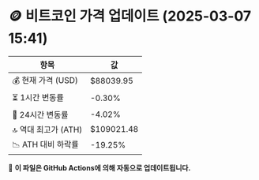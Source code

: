 # 🪙 비트코인 가격 업데이트 (2025-03-07 15:41)

| 항목                | 값 |
|--------------------|----------------|
| 💰 현재 가격 (USD) | $88039.95 |
| ⏳ 1시간 변동률    | -0.30% |
| 📆 24시간 변동률   | -4.02% |
| 🔝 역대 최고가 (ATH) | $109021.48 |
| 📉 ATH 대비 하락률 | -19.25% |

🔄 **이 파일은 GitHub Actions에 의해 자동으로 업데이트됩니다.**
